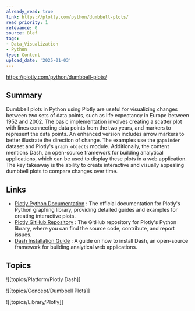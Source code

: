 ```yaml
---
already_read: true
link: https://plotly.com/python/dumbbell-plots/
read_priority: 1
relevance: 0
source: Blef
tags:
- Data_Visualization
- Python
type: Content
upload_date: '2025-01-03'
---
```


https://plotly.com/python/dumbbell-plots/
## Summary

Dumbbell plots in Python using Plotly are useful for visualizing changes between two sets of data points, such as life expectancy in Europe between 1952 and 2002. The basic implementation involves creating a scatter plot with lines connecting data points from the two years, and markers to represent the data points. An enhanced version includes arrow markers to better illustrate the direction of change. The examples use the `gapminder` dataset and Plotly's `graph_objects` module. Additionally, the content mentions Dash, an open-source framework for building analytical applications, which can be used to display these plots in a web application. The key takeaway is the ability to create interactive and visually appealing dumbbell plots to compare changes over time.
## Links

- [Plotly Python Documentation](https://plotly.com/python/) : The official documentation for Plotly's Python graphing library, providing detailed guides and examples for creating interactive plots.
- [Plotly GitHub Repository](https://github.com/plotly/plotly.py) : The GitHub repository for Plotly's Python library, where you can find the source code, contribute, and report issues.
- [Dash Installation Guide](https://dash.plot.ly/installation) : A guide on how to install Dash, an open-source framework for building analytical web applications.

## Topics

![[topics/Platform/Plotly Dash]]

![[topics/Concept/Dumbbell Plots]]

![[topics/Library/Plotly]]